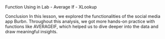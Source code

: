 


Function Using in Lab
    - Average If
    - XLookup



Conclusion
In this lesson, we explored the functionalities of the social media app Burbn. Throughout this analysis, we got more hands-on practice with functions like AVERAGEIF, which helped us to dive deeper into the data and draw meaningful insights.